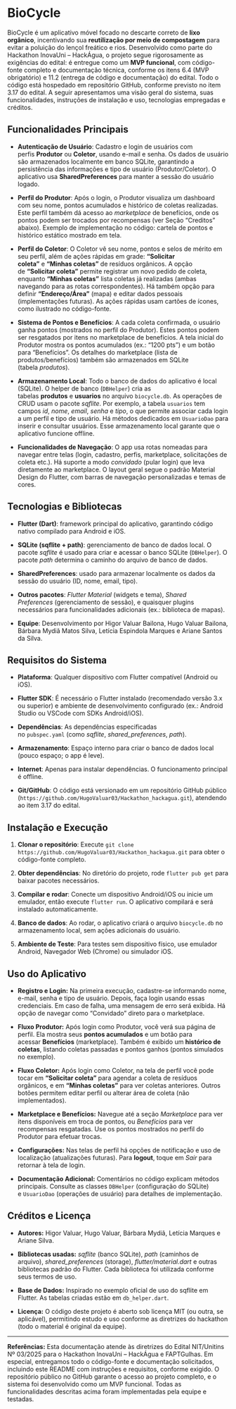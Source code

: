 # BioCycle

BioCycle é um aplicativo móvel focado no descarte correto de **lixo orgânico**, incentivando sua **reutilização por meio de compostagem** para evitar a poluição do lençol freático e rios. Desenvolvido como parte do Hackathon InovaUni – HackÁgua, o projeto segue rigorosamente as exigências do edital: é entregue como um **MVP funcional**, com código-fonte completo e documentação técnica, conforme os itens 6.4 (MVP obrigatório) e 11.2 (entrega de código e documentação) do edital. Todo o código está hospedado em repositório GitHub, conforme previsto no item 3.17 do edital. A seguir apresentamos uma visão geral do sistema, suas funcionalidades, instruções de instalação e uso, tecnologias empregadas e créditos.

## Funcionalidades Principais

- **Autenticação de Usuário**: Cadastro e login de usuários com perfis **Produtor** ou **Coletor**, usando e-mail e senha. Os dados de usuário são armazenados localmente em banco SQLite, garantindo a persistência das informações e tipo de usuário (Produtor/Coletor). O aplicativo usa **SharedPreferences** para manter a sessão do usuário logado.
    
- **Perfil do Produtor**: Após o login, o Produtor visualiza um dashboard com seu nome, pontos acumulados e histórico de coletas realizadas. Este perfil também dá acesso ao _marketplace_ de benefícios, onde os pontos podem ser trocados por recompensas (ver Seção “Creditos” abaixo). Exemplo de implementação no código: cartela de pontos e histórico estático mostrado em tela.
    
- **Perfil do Coletor**: O Coletor vê seu nome, pontos e selos de mérito em seu perfil, além de ações rápidas em grade: **“Solicitar coleta”** e **“Minhas coletas”** de resíduos orgânicos. A opção de **“Solicitar coleta”** permite registrar um novo pedido de coleta, enquanto **“Minhas coletas”** lista coletas já realizadas (ambas navegando para as rotas correspondentes). Há também opção para definir **“Endereço/Área”** (mapa) e editar dados pessoais (implementações futuras). As ações rápidas usam cartões de ícones, como ilustrado no código-fonte.
    
- **Sistema de Pontos e Benefícios**: A cada coleta confirmada, o usuário ganha pontos (mostrados no perfil do Produtor). Estes pontos podem ser resgatados por itens no marketplace de benefícios. A tela inicial do Produtor mostra os pontos acumulados (ex.: “1200 pts”) e um botão para “Benefícios”. Os detalhes do marketplace (lista de produtos/benefícios) também são armazenados em SQLite (tabela _produtos_).
    
- **Armazenamento Local**: Todo o banco de dados do aplicativo é local (SQLite). O helper de banco (`DBHelper`) cria as tabelas **produtos** e **usuarios** no arquivo `biocycle.db`. As operações de CRUD usam o pacote _sqflite_. Por exemplo, a tabela `usuarios` tem campos _id_, _nome_, _email_, _senha_ e _tipo_, o que permite associar cada login a um perfil e tipo de usuário. Há métodos dedicados em `UsuarioDao` para inserir e consultar usuários. Esse armazenamento local garante que o aplicativo funcione offline.
    
- **Funcionalidades de Navegação**: O app usa rotas nomeadas para navegar entre telas (login, cadastro, perfis, marketplace, solicitações de coleta etc.). Há suporte a modo _convidado_ (pular login) que leva diretamente ao marketplace. O layout geral segue o padrão Material Design do Flutter, com barras de navegação personalizadas e temas de cores.
    

## Tecnologias e Bibliotecas

- **Flutter (Dart)**: framework principal do aplicativo, garantindo código nativo compilado para Android e iOS.
    
- **SQLite (sqflite + path)**: gerenciamento de banco de dados local. O pacote _sqflite_ é usado para criar e acessar o banco SQLite (`DBHelper`). O pacote _path_ determina o caminho do arquivo de banco de dados.
    
- **SharedPreferences**: usado para armazenar localmente os dados da sessão do usuário (ID, nome, email, tipo).
    
- **Outros pacotes**: _Flutter Material_ (widgets e tema), _Shared Preferences_ (gerenciamento de sessão), e quaisquer plugins necessários para funcionalidades adicionais (ex.: biblioteca de mapas).
    
- **Equipe**: Desenvolvimento por Higor Valuar Bailona, Hugo Valuar Bailona, Bárbara Mydiã Matos Silva, Letícia Espindola Marques e Ariane Santos da Silva. 
    

## Requisitos do Sistema

- **Plataforma**: Qualquer dispositivo com Flutter compatível (Android ou iOS).
    
- **Flutter SDK**: É necessário o Flutter instalado (recomendado versão 3.x ou superior) e ambiente de desenvolvimento configurado (ex.: Android Studio ou VSCode com SDKs Android/iOS).
    
- **Dependências**: As dependências especificadas no `pubspec.yaml` (como _sqflite_, _shared_preferences_, _path_).
    
- **Armazenamento**: Espaço interno para criar o banco de dados local (pouco espaço; o app é leve).
    
- **Internet**: Apenas para instalar dependências. O funcionamento principal é offline.
    
- **Git/GitHub**: O código está versionado em um repositório GitHub público (`https://github.com/HugoValuar03/Hackathon_hackagua.git`), atendendo ao item 3.17 do edital.
    

## Instalação e Execução

1. **Clonar o repositório**: Execute `git clone https://github.com/HugoValuar03/Hackathon_hackagua.git` para obter o código-fonte completo.
    
2. **Obter dependências**: No diretório do projeto, rode `flutter pub get` para baixar pacotes necessários.
    
3. **Compilar e rodar**: Conecte um dispositivo Android/iOS ou inicie um emulador, então execute `flutter run`. O aplicativo compilará e será instalado automaticamente.
    
4. **Banco de dados**: Ao rodar, o aplicativo criará o arquivo `biocycle.db` no armazenamento local, sem ações adicionais do usuário.
    
5. **Ambiente de Teste**: Para testes sem dispositivo físico, use emulador Android, Navegador Web (Chrome) ou simulador iOS.
    

## Uso do Aplicativo

- **Registro e Login:** Na primeira execução, cadastre-se informando nome, e-mail, senha e tipo de usuário. Depois, faça login usando essas credenciais. Em caso de falha, uma mensagem de erro será exibida. Há opção de navegar como “Convidado” direto para o marketplace.
    
- **Fluxo Produtor:** Após login como Produtor, você verá sua página de perfil. Ela mostra seus **pontos acumulados** e um botão para acessar **Benefícios** (marketplace). Também é exibido um **histórico de coletas**, listando coletas passadas e pontos ganhos (pontos simulados no exemplo).
    
- **Fluxo Coletor:** Após login como Coletor, na tela de perfil você pode tocar em **“Solicitar coleta”** para agendar a coleta de resíduos orgânicos, e em **“Minhas coletas”** para ver coletas anteriores. Outros botões permitem editar perfil ou alterar área de coleta (não implementados).
    
- **Marketplace e Benefícios:** Navegue até a seção _Marketplace_ para ver itens disponíveis em troca de pontos, ou _Benefícios_ para ver recompensas resgatadas. Use os pontos mostrados no perfil do Produtor para efetuar trocas.
    
- **Configurações:** Nas telas de perfil há opções de notificação e uso de localização (atualizações futuras). Para **logout**, toque em _Sair_ para retornar à tela de login.
    
- **Documentação Adicional:** Comentários no código explicam métodos principais. Consulte as classes `DBHelper` (configuração do SQLite) e `UsuarioDao` (operações de usuário) para detalhes de implementação.
    

## Créditos e Licença

- **Autores:** Higor Valuar, Hugo Valuar, Bárbara Mydiã, Letícia Marques e Ariane Silva.
    
- **Bibliotecas usadas:** _sqflite_ (banco SQLite), _path_ (caminhos de arquivo), _shared_preferences_ (storage), _flutter/material.dart_ e outras bibliotecas padrão do Flutter. Cada biblioteca foi utilizada conforme seus termos de uso.
    
- **Base de Dados:** Inspirado no exemplo oficial de uso do sqflite em Flutter. As tabelas criadas estão em `db_helper.dart`.
    
- **Licença:** O código deste projeto é aberto sob licença MIT (ou outra, se aplicável), permitindo estudo e uso conforme as diretrizes do hackathon (todo o material é original da equipe).
    

---

**Referências:** Esta documentação atende às diretrizes do Edital NIT/Unitins Nº 03/2025 para o Hackathon InovaUni – HackÁgua e FAPTGulhas. Em especial, entregamos todo o código-fonte e documentação solicitados, incluindo este README com instruções e requisitos, conforme exigido. O repositório público no GitHub garante o acesso ao projeto completo, e o sistema foi desenvolvido como um MVP funcional. Todas as funcionalidades descritas acima foram implementadas pela equipe e testadas.